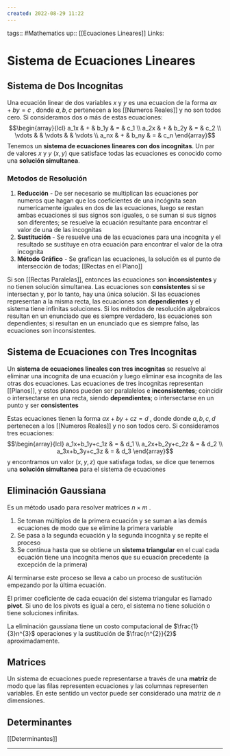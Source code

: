 ```yaml
---
created: 2022-08-29 11:22
---
```

tags:: #Mathematics 
up:: [[Ecuaciones Lineares]]
Links: 
# Sistema de Ecuaciones Lineares
## Sistema de Dos Incognitas
Una ecuación linear de dos variables $x$ y $y$ es una ecuacion de la forma $ax + by = c$ , donde $a, b, c$ pertenecen a los [[Numeros Reales]] y no son todos cero. Si consideramos dos o más de estas ecuaciones: $$\begin{array}{lcl} a_1x & + & b_1y & = & c_1 \\ a_2x & + & b_2y & = & c_2 \\ \vdots &  & \vdots & & \vdots \\ a_nx & + & b_ny & = & c_n \end{array}$$ Tenemos un **sistema de ecuaciones lineares con dos incognitas**. Un par de valores $x$ y $y$ $(x, y)$ que satisface todas las ecuaciones es conocido como una **solución simultanea**.

### Metodos de Resolución
1. **Reducción** - De ser necesario se multiplican las ecuaciones por numeros que hagan que los coeficientes de una incógnita sean numericamente iguales en dos de las ecuaciones, luego se restan ambas ecuaciones si sus signos son iguales, o se suman si sus signos son diferentes; se resuelve la ecuación resultante para encontrar el valor de una de las incognitas
2. **Sustitución** - Se resuelve una de las ecuaciones para una incognita y el resultado se sustituye en otra ecuación para encontrar el valor de la otra incognita
3. **Método Gráfico** - Se grafican las ecuaciones, la solución es el punto de intersección de todas; [[Rectas en el Plano]]

Si son [[Rectas Paralelas]], entonces las ecuaciones son **inconsistentes** y no tienen solución simultanea. Las ecuaciones son **consistentes** si se intersectan y, por lo tanto, hay una única solución. Si las ecuaciones representan a la misma recta, las ecuaciones son **dependientes** y el sistema tiene infinitas soluciones. Si los métodos de resolución algebraicos resultan en un enunciado que es siempre verdadero, las ecuaciones son dependientes; si resultan en un enunciado que es siempre falso, las ecuaciones son inconsistentes.

## Sistema de Ecuaciones con Tres Incognitas
Un **sistema de ecuaciones lineales con tres incognitas** se resuelve al eliminar una incognita de una ecuación y luego eliminar esa incognita de las otras dos ecuaciones. Las ecuaciones de tres incognitas representan [[Planos]], y estos planos pueden ser paralalelos e **inconsistentes**; coincidir o intersectarse en una recta, siendo **dependientes**; o intersectarse en un punto y ser **consistentes**

Estas ecuaciones tienen la forma $ax + by + cz = d$ , donde donde $a, b, c, d$ pertenecen a los [[Numeros Reales]] y no son todos cero. Si consideramos tres ecuaciones: $$\begin{array}{lcl} a_1x+b_1y+c_1z & = & d_1 \\ a_2x+b_2y+c_2z & = & d_2 \\ a_3x+b_3y+c_3z & = & d_3 \end{array}$$
y encontramos un valor $(x, y, z)$ que satisfaga todas, se dice que tenemos una **solución simultanea** para el sistema de ecuaciones

## Eliminación Gaussiana
Es un método usado para resolver matrices $n\times m$ .
1. Se toman múltiplos de la primera ecuación y se suman a las demás ecuaciones de modo que se elimine la primera variable
2. Se pasa a la segunda ecuación y la segunda incognita y se repite el proceso
3. Se continua hasta que se obtiene un **sistema triangular** en el cual cada ecuación tiene una incognita menos que su ecuación precedente (a excepción de la primera)

Al terminarse este proceso se lleva a cabo un proceso de sustitución empezando por la última ecuación.

El primer coeficiente de cada ecuación del sistema triangular es llamado **pivot**. Si uno de los pivots es igual a cero, el sistema no tiene solución o tiene soluciones infinitas.

La eliminación gaussiana tiene un costo computacional de $\frac{1}{3}n^{3}$ operaciones y la sustitución de $\frac{n^{2}}{2}$ aproximadamente.

## Matrices
Un sistema de ecuaciones puede representarse a través de una **matriz** de modo que las filas representen ecuaciones y las columnas representen variables. En este sentido un vector puede ser considerado una matriz de $n$ dimensiones.
## Determinantes
[[Determinantes]]
___
